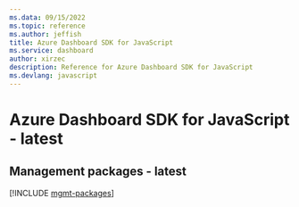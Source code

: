 ```yaml
---
ms.data: 09/15/2022
ms.topic: reference
ms.author: jeffish
title: Azure Dashboard SDK for JavaScript
ms.service: dashboard
author: xirzec
description: Reference for Azure Dashboard SDK for JavaScript
ms.devlang: javascript
---
```

# Azure Dashboard SDK for JavaScript - latest

## Management packages - latest
[!INCLUDE [mgmt-packages](dashboard-mgmt-index.md)]